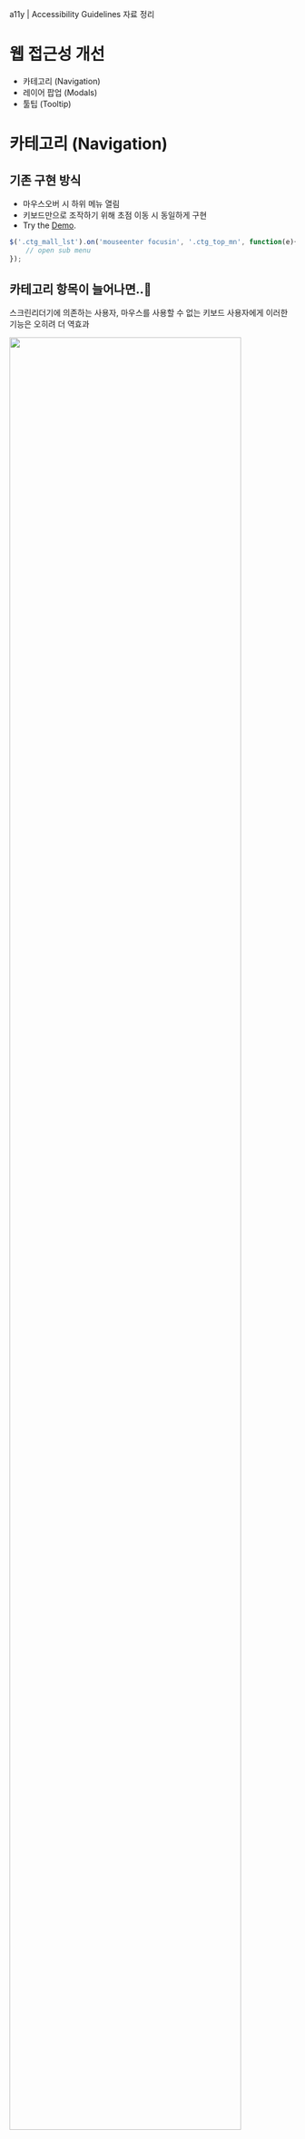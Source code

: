 
a11y | Accessibility Guidelines 자료 정리

# 웹 접근성 개선
- 카테고리 (Navigation)
- 레이어 팝업 (Modals)
- 툴팁 (Tooltip)

# 카테고리 (Navigation)

## 기존 구현 방식
- 마우스오버 시 하위 메뉴 열림
- 키보드만으로 조작하기 위해 초점 이동 시 동일하게 구현
- Try the [Demo](https://jsfiddle.net/hohoya33/7vynqbh4/embedded/result/dark/).

```js
$('.ctg_mall_lst').on('mouseenter focusin', '.ctg_top_mn', function(e){
    // open sub menu
});
```

## 카테고리 항목이 늘어나면..🤔
스크린리더기에 의존하는 사용자, 마우스를 사용할 수 없는 키보드 사용자에게 이러한 기능은 오히려 더 역효과

<img src="img/category_all.png" width="90%" alt="">

## 초점이동 → 컨텐츠 탐색을 위한 이동
초점을 이동 하거나 마우스를 올리는 것은 항상 기능을 실행하기 위한 의도로 보기 어려움
- 의도하지 않은 기능 실행
- 의도하지 않은 정보 인식
- 정보의 선택권 보장 X

## 웹 접근성 지침
<table>
    <colgroup>
    <col style="width:12%">
    <col style="width:88%">
    </colgroup>
    <thead>
        <tr>
            <td>원칙 3</td>
            <td>이해의 용이성</td>
        </tr>
    </thead>
    <tbody>
        <tr>
            <td>3.1</td>
            <td>가독성</td>
        </tr>
        <tr>
            <td>3.1.1</td>
            <td>기본 언어 표시 (주로 사용하는 언어를 명시해야 한다)</td>
        </tr>
        <tr>
            <td style="color:#13DAEC"><strong>3.2</strong></td>
            <td style="color:#13DAEC"><strong>예측 가능성 (콘텐츠의 기능과 실행결과는 예측 가능해야 한다)</strong></td>
        </tr>
        <tr>
            <td style="color:#13DAEC"><strong>3.2.1</strong></td>
            <td style="color:#13DAEC"><strong>사용자 요구에 따른 실행 - 사용자가 의도하지 않은 기능 (새 창, 초점 변화 등)은 실행되지 않아야 한다.</strong></td>
        </tr>
        <tr>
            <td>3.3</td>
            <td>콘텐츠의 논리성 (콘텐츠는 논리적으로 구성해야 한다)</td>
        </tr>
        <tr>
            <td>3.3.1</td>
            <td>...</td>
        </tr>
    </tbody>
</table>

## 접근성 향상
사용자가 의도하지 않는 기능이 자동으로 실행 되지 않도록 개발
- 초점이동 → 기능 실행 NO
- Enter 입력 → 하위 메뉴 확장
- 하위 메뉴 확장/축소 시 적절한 피드백 제공

## WAI-ARIA
- [W3C WAI-ARIA](https://www.w3.org/WAI/standards-guidelines/aria/)는 HTML의 접근성 문제를 보완하는 W3C 명세
- 스크린리더 사용자들이 웹 콘텐츠를 쉽게 이용할 수 있도록 방법을 정의
- HTML 요소에 role 또는 aria-* 속성을 추가
- 콘텐츠의 역할(roles), 상태(states), 속성(properties) 정보를 보조기기에 제공


## WAI-ARIA 참고 사항
role 또는 aria-* 속성을 특정 HTML 요소에 사용할 수 있는지 HTML5 명세를 검토하면서 적용
- HTML 요소에 무분별한 사용 지양
- 대부분 HTML 요소와 속성을 의미 (사용 최소화)
- 사용하기 앞서 HTML5 요소로 대체 할 수 있는지 충분히 검토

```html
<!-- Better: ARIA 역할과 유사한 의미를 가진 고유 HTML 요소를 사용 -->
<nav>...</nav>

<!-- Good -->
<div role="navigation">...</div>

<!-- Bad -->
<nav role="navigation">...</nav>
```

## 카테고리 버튼
- **aria-haspopup="true"** 요소에 팝업 또는 하위 메뉴(컨텍스트 메뉴)를 나타냄

```html
<button aria-haspopup="true" aria-expanded="false">
    통합 카테고리 보기
</button>
```
- **aria-expanded="true|false** 해당 메뉴가 열렸는지 닫혔는지 여부를 알 수 있음
<img src="img/aria_expanded.png" width="60%" alt="">

```js
$('button').attr('aria-expanded', 'true'); // 레이어 열기

$('button').attr('aria-expanded', 'false'); // 레이어 닫기
```

- VoiceOver 테스트 [Demo](https://jsfiddle.net/hohoya33/2mfs3a41/embedded/result,js,html/dark/)


## 의미에 맞는 HTML 사용
- a 요소는 Enter 키만으로 실행
- button 요소는 Enter, Space 키로 실행 가능
- 스크린리더 사용자는 a 요소로부터 '버튼' 설명을 듣고 Space 키 사용 시 혼란
- 올바른 HTML의 선택은 사용자 경험과 접근성 측면에서 모두 중요


## 카테고리 레이어
- **aria-hidden="true|false"** 화면에서 숨기면 true, 화면에 표시하면 false
- true 값을 가지면 스크린리더 접근이 불가능 (포커스를 차단하지 않음)

```html
<div class="ctg_total_layer" aria-hidden="true" style="display:none">
    ...
</div>
```
```js
$('.ctg_total_layer').show().attr('aria-hidden', 'false'); // 레이어 열림

$('.ctg_total_layer').hide().attr('aria-hidden', 'true'); // 레이어 닫힘
```

- VoiceOver 테스트 [Demo](https://jsfiddle.net/hohoya33/37ja6u5o/embedded/result,html/dark/)


## 카테고리 메뉴 (depth. 1)
- **aria-label="string"** 간결한 설명
- **role="navigation"** 연결된 페이지를 탐색하기 위한 링크 모음
- 속성을 사용하기 전 HTML5 <nav> 요소를 먼저 고려

```html
<ul class="ctg_mall_lst" role="navigation" aria-label="SSG 통합카테고리">
    <li class="ctg_top_mn">
        <a href="http://www.ssg.com" class="ctg_top_lnk">SSG.COM</a>
    </li>
</ul>
```

## 카테고리 메뉴 이슈
- 두 가지 용도로 사용되는 메뉴
- 해당 메뉴 클릭 시 링크 이동, 마우스 오버 시 하위 메뉴 열림
- 초점 이동 후, Enter 키 입력 시 링크 이동 되는 문제 (하위 메뉴 접근 불가)


## 해결 방법
- 하위 메뉴 열기/닫기 버튼을 별도로 추가 (기본 숨김)
- 키보드 포커스 접근 시 버튼 노출 (탭 키 입력)


## 하위 메뉴 보기 버튼 추가
- a 태그 aria-label 몰 바로가기 설명 추가
- 키보드 포커스 접근 시, 하위 메뉴 보기 버튼 활성화

```html
...
<li class="ctg_top_mn">
    <a aria-label="SSG.COM 바로가기" href="http://www.ssg.com" class="ctg_top_lnk">SSG.COM</a>
    <!-- 하위 메뉴가 있으면 버튼 추가 -->
    <button style="display:none" aria-expanded="false" class="ctg_a11y_btn">
        <span class="blind">SSG.COM 하위 메뉴</span>
    </button>
</li>
```
```js
$('.ctg_mall_lst').on('focusin', '.ctg_top_mn', function(e){
    var welTarget = $(e.currentTarget);
    welTarget.find('>.ctg_a11y_btn').show();
});
```

## VoiceOver 테스트
- Try the [Demo](https://jsfiddle.net/hohoya33/dfewLs2x/embedded/result,js,html/dark/).

## 카테고리 하위 메뉴 (depth. 2)
- **role="menubar"** 일반적으로 가로로 표시되는 메뉴 모음
- **role="menu"** 사용자에게 선택 목록을 제공하는 유형 (세로방향)
- **role="menuitem"** menubar 또는 menu 모음에 포함된 옵션 항목

```html
<div class=" ctg_sub_area" aria-hidden="true">
    <ul class="ctg_sub_lst" role="menu">
        <li class="ctg_sub_mn">
            <a role="menuitem" aria-label="패션 바로가기" href="#" class="ctg_sub_lnk">패션</a>
            <button aria-expanded="false" class="ctg_a11y_btn">
                <span class="blind">패션 하위 메뉴 5개의 항목</span>
            </button>
        </li>
    </ul>
</div>
```

## VoiceOver 테스트
- Try the [Demo](https://jsfiddle.net/hohoya33/cqh5v13n/embedded/result,js,html/dark/).


## 메뉴 닫기 (Esc key)
사용자가 키보드를 통해 메뉴를 닫을 수 있도록 기능 추가

```js
$('.ctg_total_layer').on('keydown', function(e){
    if (e.keyCode === 27) { // ESC
        var aActiveMenu = $('.ctg_mall_lst').find('li.on');
        var nActive = aActiveMenu.length;

        if (nActive) { //활성화된 메뉴 닫기
            var welCurrentMenu = $(aActiveMenu.get(nActive - 1));
            welCurrentMenu.removeClass('on');
            welCurrentMenu.find('.ctg_a11y_btn').removeClass('on').attr('aria-expanded', 'false');
            welCurrentMenu.find('>a').focus();
        } else { //카테고리 레이어 닫기
            $('.ctg_total_layer').hide().attr('aria-hidden', 'true');
            $('.ctg_open_btn').removeClass('on').attr('aria-expanded', 'false').focus();
        }
    }
});
```

## 최종 결과물
- Try the [Demo](https://jsfiddle.net/hohoya33/3dyozftc/embedded/result,js,html/dark/).


# 레이어 팝업 (Modals)

## 기존 방식
시각적으로는 모든 동작이 명확하고 사용자는 레이어 팝업과 상호작용

- 버튼 클릭 → 레이어 팝업 열림
- 레이어 팝업이 활성화되면 나머지 부분은 일반적으로 흐리게 표시
- 외부 컨텐츠와 상호작용 불가능 (본문 차단)
- 레이어 팝업에 집중
- 작업이 끝나면 레이어 팝업 닫기

## 스크린리더 사용자
모든 사용자가 시각적으로 웹사이트를 볼 수있는 것은 아니므로 접근성 개선 필요

- 버튼 클릭 → 레이어 팝업이 열린다는 정보 인지 불가
- 본문 위 레이어 팝업을 띄웠지만 포커스는 여전히 본문에 위치
- 레이어 팝업 닫기 후, 다음 포커스의 위치
- Try the [Demo](https://jsfiddle.net/hohoya33/tegyap1x/embedded/result/dark/).

## 접근성 향상
- 버튼, 레이어 팝업 → 레이어 팝업을 예측 할 수 있는 적절한 피드백 제공
- 초점의 논리적 이동 → 활성화 시 레이어 팝업 내 포커스 이동, 열려있는 동안 내부에서 포커스 트랩 (외부로 탐색 제한)
- 레이어 팝업 닫기 → 열리기 전 마지막 위치했던 포커스로 이동


## 적절한 의미 제공

### 레이어 팝업 버튼
- **aria-haspopup="dialog"** 요소에 연결되어 있는 팝업(메뉴, 대화상자) 정보를 제공
- [false|true|menu|listbox|tree|grid|dialog] (ARIA 1.1)

```html
<button class="dialog_open" aria-haspopup="true">상품 퀵뷰</button>
```

### 레이어 팝업
- **aria-modal="true|false"** 요소가 모달인지 여부를 나타냄 (ARIA 1.1)
- **aria-labelledby="ID"** 속성을 통해 레이어 팝업 제목을 참조 (설명할 다른 참조 요소가 있을 경우)
- **aria-describedbyon=ID"** 레이어 팝업에 대한 설명을 제공
- <dialog> 요소를 지원하면 role="dialog" 대신 <dialog> 사용 (No support: Safari, Edge Mobile)

```html
<div id="quick_view" role="dialog" aria-modal="true" aria-labelledby="quick_title">
    <div class="dialog_content">
        <h2 id="quick_title">제목입니다.</h2>
    </div>
</div>
```

## 초점의 논리적 이동

### 포커스 제어
기본적으로 div, h1 요소는 초점을 맞출 수 없음. tabindex 속성을 추가하여 포커스 가능

- **tabindex="-1"** 키보드 tab키를 눌러서 초점을 받을 수 없음. 스크립트 focus() 메서드 사용하여 포커스 가능
- **tabindex="0"** 요소에 포커스 가능. DOM 위치에 따라 순서대로 포커스 이동
- **tabindex="1"** 가장 먼저 초점을 받을 수 있음. 그러나 자연스러운 탭 순서를 방해 (안티패턴)
- [tabindex 테스트](https://jsfiddle.net/hohoya33/kmjsd8qb/embedded/result)


### 레이어 팝업 열기
레이어 팝업을 포커스 가능하게 만들고 자바스크립트로 포커스를 지정

```html
<div id="quick_view" role="dialog" aria-modal="true" aria-labelledby="quick_title">

</div>
```
```js
function showModal() {
    $('#quick_view').show().attr('tabindex', '0').focus();
}
```

### 레이어 팝업 닫기
- 레이어 팝업이 닫히면 열기 전 활성화 된 요소로 포커스 반환

```js
var welLastFocused;

function showModal() {
    // 마지막 포커스된 요소 저장
    welLastFocused = document.activeElement;
    $('#quick_view').show().attr('tabindex', '0').focus();
}
function hideModal() {
    // 마지막 포커스를 얻은 요소로 포커스를 반환
    welLastFocused.focus();
    $('#quick_view').hide().removeAttr('tabindex');
}
```

- Try the [Demo](https://jsfiddle.net/hohoya33/zdq15wcv/embedded/result,html,js/dark/).

### 내부에서 포커스 트랩
열린 상태에서 포커스가 밖으로 나갈 수 없도록 레이어 팝업 내부에서 앞 뒤로 포커스를 트랩

```js
function showModal() {
    // ...
    // 활성화 되는 동안 keydown 이벤트, 닫기 시 이벤트 제거
    $('#quick_view').on('keydown', trapTabKey);
}
function trapTabKey(e) {
    var aFocusable = $('#quick_view').find('*').filter('a[href], area[href], input:not([disabled]), select:not([disabled]), textarea:not([disabled]), button:not([disabled]), iframe, object, embed, *[tabindex], *[contenteditable]');
    var firstTabStop = aFocusable[0]; // 첫번째 포커스 요소
    var lastTabStop = aFocusable[aFocusable.length - 1]; // 마지막 포커스 요소

    if (e.keyCode === 9) {
        // 포커스 가능 요소가 없으면
        if (!aFocusable.length) { e.preventDefault(); }

        if (e.shiftKey) { // SHIFT + TAB (이전 포커스)
            if (document.activeElement === firstTabStop) {
                e.preventDefault();
                lastTabStop.focus(); // 마지막 요소로 이동
            }
        } else { // TAB (다음 포커스)
            if (document.activeElement === lastTabStop) {
                e.preventDefault();
                firstTabStop.focus(); // 첫번째 요소로 이동
            }
        }
    }
}
```

### 다른 방법의 포커스 트랩
- Try the [Demo](https://jsfiddle.net/hohoya33/Lp4gh2t9/embedded/result,html,js/dark/).

```html
<div id="quick_view" role="dialog" aria-modal="true" aria-labelledby="quick_title">
    <div id="firstElement" tabindex="0"></div>
    <a id="firstButton" href="#"><img src="http://item.ssgcdn.com/85/36/55/item/1000030553685_i1_60.jpg" alt="첫번째 상품 이미지"></a>
    // Content
    <button id="lastButton" class="dialog_close"><span class="blind">퀵뷰 레이어 팝업 닫기</span></button>
    <div id="lastElement" tabindex="0"></div>
</div>
```
```js
$('#lastElement').focusin(function(e) { // 다음 포커스
    $('#firstButton').focus(); // 첫번째 요소로 이동
});
$('#firstElement').focusin(function(e) { // 이전 포커스
    $('#lastButton').focus(); // 마지막 요소로 이동
});
```

### 레이어 팝업 닫기 (Esc key)
사용자가 키보드를 통해 레이어 팝업을 쉽게 닫을 수 있도록 기능 추가

```js
function trapTabKey(e) {
    // ...
    // ESC
    if (e.keyCode === 27) {
        hideModal();
    }
}
```

## 최종 결과물
- Try the [Demo](https://jsfiddle.net/hohoya33/1ugzckyp/embedded/result,html,js/dark/).


# 툴팁 (Tooltip)

## 일반적인 툴팁
- 툴팁은 설명을 위해 사용 (누락된 정보 제공)
- 아이콘을 인식하지 못하거나 해독 할 수 없는 사용자는 정보가 누락
- 대부분의 경우 아이콘과 함께 텍스트를 제공
- 하지만 공간이 부족할 경우 툴팁 사용

## 기본 라벨
<img src="img/tooltip2.png" alt="" width="40%">

가장 먼저 툴팁 텍스트를 보조 기기가 접근 할 수있게 만드는 것
- 툴팁 요소에 role="tooltip" 으로 명시
- aria-labelledby 속성으로 연관된 컨텐츠와 연결

```html
<button aria-labelledby="cart-label"><img src="img/tooltip_cart.png" alt=""></button>
<div role="tooltip" id="cart-label">장바구니 담기</div>

<!-- 기능상 단순히 텍스트 사용과 유사 -->
<button><span class="blind">장바구니 담기</span></button>
```

## 보조 설명
<img src="img/tooltip.png" alt="" width="40%">

- aria-describedby 속성으로 연관된 컨텐츠와 연결

```html
<button aria-describedby="ad-desc">광고</button>
<div role="tooltip" id="ad-desc">
    해피바이러스의 광고구좌를 구매한<br>상품으로 입찰가 순으로 전시됩니다.
</div>
```

## VoiceOver 테스트
- Try the [Demo](https://jsfiddle.net/hohoya33/kradcwo1/embedded/result,html/dark/).

## 툴팁인척 하는 레이어?!
툴팁에 맞출것인가? 레이팝업에 맞출것인가?

## 작업하면 고민했던 내용
- 툴팁으로 맞추기는 좀.. 툴팁 내용이 너무 많음
- 그렇다고 레이어 팝업으로 대응하기엔 할게 너무 많음, 오버레이 배경 없음
- 포커스가 레이어안에 계속 존재 해야하는가? (포커스 트랩)
- 닫기 버튼은 어디에 위치 시킬것인가?

## 해결 방법
- aria 속성을 이용해 접근성에 맞게 별도로 구성
- 레이어 팝업 (컨텐츠가 body 부분에 위치)과 달리 툴팁 버튼 아래에 내용이 위치 컨텐트의 논리성
- 닫기 버튼을 맨 처음에 위치하면 바로 닫을 수 있음. esc키 닫기 기능 추가 시 어디에 위치해도 상관없음
- 닫기 버튼이 있으면 레이어 종료 시 해당 버튼으로 포커스 이동

## 레이어 형식의 툴팁
- aria-controls="ID" 속성은 현재 요소가 제어하는 대상을 명시
- <button> 요소가 무엇을 제어하는지 명시

```html
<div class="tooltip">
    <!-- aria-haspopup true를 메뉴로 인식 (센스리더), 컨텐츠 영역 포커스시 사용불가로 음성 노출 -->
    <button aria-expanded="false" aria-controls="tooltip-cont" class="tooltip-btn">툴팁 보기</button>

    <div id="tooltip-cont" class="tooltip-content" role="dialog" aria-labelledby="tooltip-cont" aria-hidden="true" tabindex="0">
        <h3>레이어 형식의 제목</h3>
        // content
        <button class="tooltip-close">툴팁 닫기</button>
    </div>
</div>
```

## 최종 결과물
- Try the [Demo](https://jsfiddle.net/hohoya33/k3w78snh/embedded/result,html,js/dark/).
















